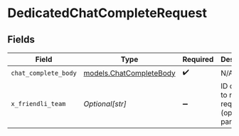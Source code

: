 # DedicatedChatCompleteRequest


## Fields

| Field                                                    | Type                                                     | Required                                                 | Description                                              |
| -------------------------------------------------------- | -------------------------------------------------------- | -------------------------------------------------------- | -------------------------------------------------------- |
| `chat_complete_body`                                     | [models.ChatCompleteBody](../models/chatcompletebody.md) | :heavy_check_mark:                                       | N/A                                                      |
| `x_friendli_team`                                        | *Optional[str]*                                          | :heavy_minus_sign:                                       | ID of team to run requests as (optional parameter).      |